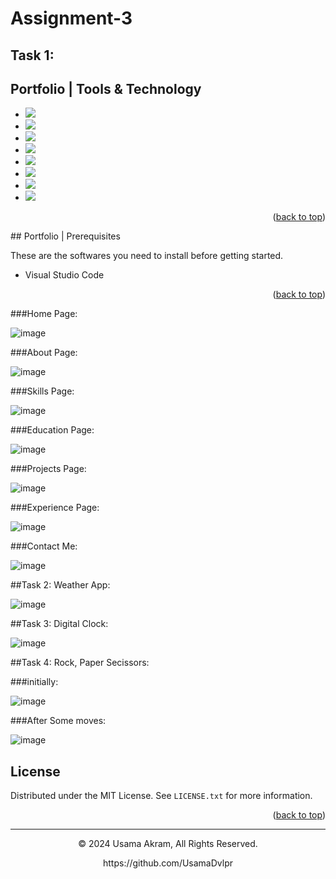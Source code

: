 # Assignment-3

## Task 1:

## Portfolio | Tools & Technology

* <img src="https://img.shields.io/badge/HTML5-E34F26?style=for-the-badge&logo=html5&logoColor=white" />
* <img src="https://img.shields.io/badge/CSS3-1572B6?style=for-the-badge&logo=css3&logoColor=white" />
* <img src="https://img.shields.io/badge/Bootstrap-563D7C?style=for-the-badge&logo=bootstrap&logoColor=white" />
* <img src="https://img.shields.io/badge/JavaScript-323330?style=for-the-badge&logo=javascript&logoColor=F7DF1E"/>
* <img src="https://img.shields.io/badge/Node.js-43853D?style=for-the-badge&logo=node.js&logoColor=white"/>
* <img src="https://img.shields.io/badge/MySQL-00000F?style=for-the-badge&logo=mysql&logoColor=white"/>
* <img src="https://img.shields.io/badge/sequelize-323330?style=for-the-badge&logo=sequelize&logoColor=blue"/>
* <img src="https://img.shields.io/badge/Visual_Studio_Code-0078D4?style=for-the-badge&logo=visual%20studio%20code&logoColor=white" />

<p align="right">(<a href="#readme-top">back to top</a>)</p>
## Portfolio | Prerequisites

These are the softwares you need to install before getting started.
- Visual Studio Code

<p align="right">(<a href="#readme-top">back to top</a>)</p>

###Home Page:

![image](https://github.com/UsamaDvlpr/21F-9217_Web-Programming/assets/160348339/976b3773-8efa-4d29-95fd-866f977757b0)

###About Page:

![image](https://github.com/UsamaDvlpr/21F-9217_Web-Programming/assets/160348339/34513817-7411-4b11-a178-2a96614dba04)

###Skills Page:

![image](https://github.com/UsamaDvlpr/21F-9217_Web-Programming/assets/160348339/12ddc024-2991-4f13-907e-ef9abf8216e2)

###Education Page:

![image](https://github.com/UsamaDvlpr/21F-9217_Web-Programming/assets/160348339/cb730aba-844c-4a13-b99d-43bb2f7f7872)

###Projects Page:

![image](https://github.com/UsamaDvlpr/21F-9217_Web-Programming/assets/160348339/22accf3f-3ab9-4ae6-85b5-c4fa02b958c8)

###Experience Page:

![image](https://github.com/UsamaDvlpr/21F-9217_Web-Programming/assets/160348339/234e8e8a-c0db-40a6-b228-e80575680f7d)

###Contact Me:

![image](https://github.com/UsamaDvlpr/21F-9217_Web-Programming/assets/160348339/93b643a7-2a9c-44b9-a9ff-78cbc3abf915)


##Task 2: Weather App:

![image](https://github.com/UsamaDvlpr/21F-9217_Web-Programming/assets/160348339/0d63410b-488e-4b43-a695-bfa4b4c60fd2)


##Task 3: Digital Clock:

![image](https://github.com/UsamaDvlpr/21F-9217_Web-Programming/assets/160348339/207b3759-e82a-4ce7-a37a-a533d5ba0c0d)


##Task 4: Rock, Paper Secissors:

###initially:

![image](https://github.com/UsamaDvlpr/21F-9217_Web-Programming/assets/160348339/40a28072-94f7-4af1-95dd-e724288dbe31)


###After Some moves:

![image](https://github.com/UsamaDvlpr/21F-9217_Web-Programming/assets/160348339/a40b2a63-3009-4c6e-ba91-51be3d55fce8)


## License

Distributed under the MIT License. See `LICENSE.txt` for more information.

<p align="right">(<a href="#readme-top">back to top</a>)</p>

---
<p align="center"> © 2024 Usama Akram, All Rights Reserved. </p>
<p align="center">
https://github.com/UsamaDvlpr
</p>

